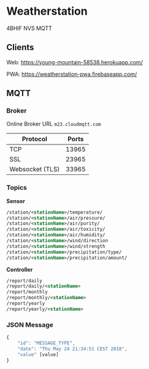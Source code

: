 # Weatherstation
4BHIF NVS MQTT


## Clients

Web: https://young-mountain-58538.herokuapp.com/

PWA: https://weatherstation-pwa.firebaseapp.com/

## MQTT
### Broker
Online Broker URL `m23.cloudmqtt.com`

| Protocol | Ports  | 
|---|---|
| TCP  | 13965  |
| SSL  |  23965 |
| Websocket (TLS)  | 33965 |

### Topics
**Sensor**
```xml
/station/<stationName>/temperature/
/station/<stationName>/air/pressure/
/station/<stationName>/air/purity/
/station/<stationName>/air/toxicity/
/station/<stationName>/air/humidity/
/station/<stationName>/wind/direction
/station/<stationName>/wind/strength
/station/<stationName>/precipitation/type/
/station/<stationName>/precipitation/amount/
```
**Controller**
```xml
/report/daily
/report/daily/<stationName>
/report/monthly
/report/monthly/<stationName>
/report/yearly
/report/yearly/<stationName>
```

### JSON Message
``` js
{
	"id": "MESSAGE_TYPE",
	"date": "Thu May 24 21:34:51 CEST 2018",
	"value" [value]
}
```
